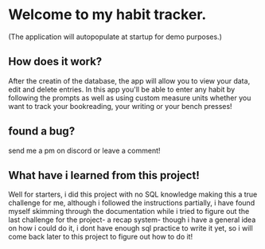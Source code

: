# Welcome to my habit tracker.
(The application will autopopulate at startup for demo purposes.)

## How does it work?
After the creatin of the database, the app will allow you to view your data, edit and delete entries.
In this app you'll be able to enter any habit by following the prompts as well as using custom measure units whether you want to track your bookreading, your writing or your bench presses!
## found a bug?
send me a pm on discord or leave a comment!
## What have i learned from this project!
Well for starters, i did this project with no SQL knowledge making this a true challenge for me, although i followed the instructions partially, i have found myself skimming through the documentation while i tried to figure out the last challenge for the project- a recap system- though i have a general idea on how i could do it, i dont have enough sql practice to write it yet, so i will come back later to this project to figure out how to do it!

